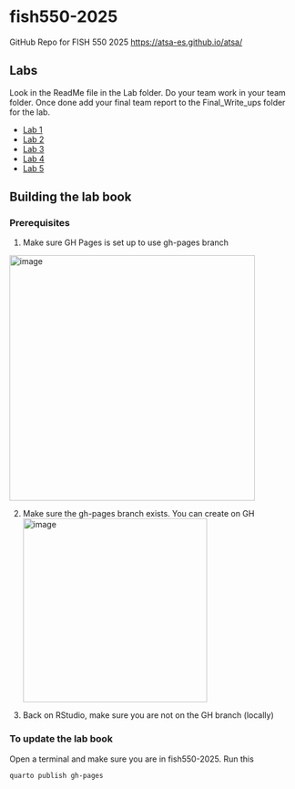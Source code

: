 # fish550-2025

GitHub Repo for FISH 550 2025 https://atsa-es.github.io/atsa/

## Labs

Look in the ReadMe file in the Lab folder. Do your team work in your team folder. Once done add your final team report to the Final_Write_ups folder for the lab.

* [Lab 1](https://github.com/atsa-es/fish550-2025/tree/main/Lab-1) 
* [Lab 2](https://github.com/atsa-es/fish550-2025/tree/main/Lab-2)
* [Lab 3](https://github.com/atsa-es/fish550-2025/tree/main/Lab-3) 
* [Lab 4](https://github.com/atsa-es/fish550-2025/tree/main/Lab-4) 
* [Lab 5](https://github.com/atsa-es/fish550-2025/tree/main/Lab-5)

## Building the lab book

### Prerequisites

1. Make sure GH Pages is set up to use gh-pages branch
  <img width="431" alt="image" src="https://github.com/user-attachments/assets/343f1a70-b5c4-47d8-aa14-764d5a6bc681" />

2. Make sure the gh-pages branch exists. You can create on GH
   <img width="323" alt="image" src="https://github.com/user-attachments/assets/49b7fbc1-62c0-4b7a-bd71-6e2a306c962d" />

3. Back on RStudio, make sure you are not on the GH branch (locally)

### To update the lab book

Open a terminal and make sure you are in fish550-2025. Run this
```
quarto publish gh-pages
```
